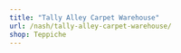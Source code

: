 ```yaml
---
title: "Tally Alley Carpet Warehouse"
url: /nash/tally-alley-carpet-warehouse/
shop: Teppiche
---
```

